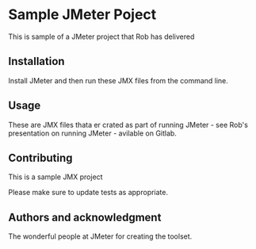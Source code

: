 # Sample JMeter Poject

This is sample of a JMeter project that Rob has delivered

## Installation

Install JMeter and then run these JMX files from the command line.

## Usage

These are JMX files thata er crated as part of running JMeter -  see Rob's presentation on running JMeter - avilable on Gitlab. 

## Contributing
This is a sample JMX project

Please make sure to update tests as appropriate.

## Authors and acknowledgment
The wonderful people at JMeter for creating the toolset.
